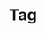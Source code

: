 ---
title: "Tag"
layout: tags
permalink: /tags/
author_profile: true
# sidebar_main: true
sidebar:
    nav: "sidebar-category" #navigation.yml에 있는 docs를 뜻한다.
---